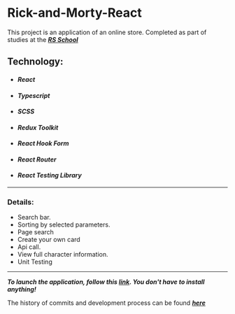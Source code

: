 # Rick-and-Morty-React
This project is an application of an online store. Completed as part of studies at the **_[RS School](https://rs.school)_**

## Technology:

- #### _React_
- #### _Typescript_
- #### _SCSS_
- #### _Redux Toolkit_
- #### _React Hook Form_
- #### _React Router_
- #### _React Testing Library_

---

### Details:

- Search bar.
- Sorting by selected parameters.
- Page search
- Create your own card
- Api call.
- View full character information.
- Unit Testing

---
***To launch the application, follow this [link](https://kornull.netlify.app/). You don't have to install anything!***

The history of commits and development process can be found **_[here](https://github.com/Kornull/RSSchool-React/pull/1)_**

